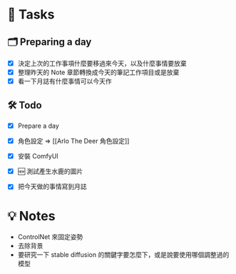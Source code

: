 # 📝 Tasks
## 🗂 Preparing a day
- [x] 決定上次的工作事項什麼要移過來今天，以及什麼事情要放棄
- [x] 整理昨天的 Note 章節轉換成今天的筆記工作項目或是放棄
- [x] 看一下月誌有什麼事情可以今天作

## 🛠 Todo
- [x] Prepare a day
- [x] 角色設定 => [[Arlo The Deer 角色設定]]
- [x] 安裝 ComfyUI
- [x] 🆕 測試產生水鹿的圖片
- [x] 把今天做的事情寫到月誌


# 💡 Notes

- ControlNet 來固定姿勢
- 去除背景
- 要研究一下 stable diffusion 的關鍵字要怎麼下，或是說要使用哪個調整過的模型